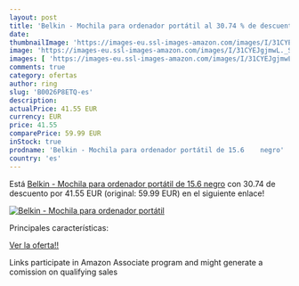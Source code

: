 ```yaml
---
layout: post
title: 'Belkin - Mochila para ordenador portátil al 30.74 % de descuento'
date: 
thumbnailImage: 'https://images-eu.ssl-images-amazon.com/images/I/31CYEJgjmwL._SL200_.jpg'
image: 'https://images-eu.ssl-images-amazon.com/images/I/31CYEJgjmwL._SL200_.jpg'
images: [ 'https://images-eu.ssl-images-amazon.com/images/I/31CYEJgjmwL._SL200_.jpg' ]
comments: true
category: ofertas
author: ring
slug: 'B0026P8ETQ-es'
description:
actualPrice: 41.55 EUR
currency: EUR
price: 41.55
comparePrice: 59.99 EUR
inStock: true
prodname: 'Belkin - Mochila para ordenador portátil de 15.6    negro'
country: 'es'
---
```


Está [Belkin - Mochila para ordenador portátil de 15.6    negro](https://www.amazon.es/dp/B0026P8ETQ/?tag=tolees-21) con 30.74 de descuento por 41.55 EUR (original: 59.99 EUR) en el siguiente enlace!

[![Belkin - Mochila para ordenador portátil](https://images-eu.ssl-images-amazon.com/images/I/31CYEJgjmwL._SL200_.jpg)](https://www.amazon.es/dp/B0026P8ETQ/?tag=tolees-21)

Principales características:


[Ver la oferta!!](https://www.amazon.es/dp/B0026P8ETQ/?tag=tolees-21)

Links participate in Amazon Associate program and might generate a comission on qualifying sales


